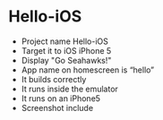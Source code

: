 # Hello-iOS
+ Project name Hello-iOS
+ Target it to iOS iPhone 5
+ Display "Go Seahawks!"
+ App name on homescreen is “hello”
+ It builds correctly
+ It runs inside the emulator
+ It runs on an iPhone5
+ Screenshot include
